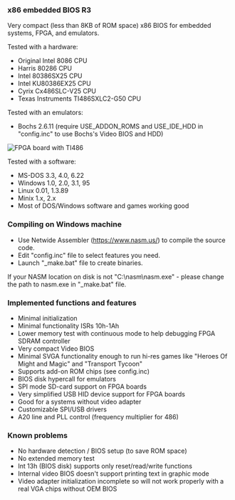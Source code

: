 ### x86 embedded BIOS R3
Very compact (less than 8KB of ROM space) x86 BIOS for embedded systems, FPGA, and emulators.

Tested with a hardware:
* Original Intel 8086 CPU
* Harris 80286 CPU
* Intel 80386SX25 CPU
* Intel KU80386EX25 CPU
* Cyrix Cx486SLC-V25 CPU
* Texas Instruments TI486SXLC2-G50 CPU

Tested with an emulators:
* Bochs 2.6.11 (require USE_ADDON_ROMS and USE_IDE_HDD in "config.inc" to use Bochs's Video BIOS and HDD)

![FPGA board with TI486](https://github.com/b-dmitry1/BIOS/blob/main/BoardTI486.jpg)

Tested with a software:
* MS-DOS 3.3, 4.0, 6.22
* Windows 1.0, 2.0, 3.1, 95
* Linux 0.01, 1.3.89
* Minix 1.x, 2.x
* Most of DOS/Windows software and games working good

### Compiling on Windows machine

* Use Netwide Assembler (https://www.nasm.us/) to compile the source code.
* Edit "config.inc" file to select features you need.
* Launch "\_make.bat" file to create binaries.

If your NASM location on disk is not "C:\nasm\nasm.exe" - please change the path to nasm.exe in "\_make.bat" file.

### Implemented functions and features
* Minimal initialization
* Minimal functionality ISRs 10h-1Ah
* Lower memory test with continuous mode to help debugging FPGA SDRAM controller
* Very compact Video BIOS
* Minimal SVGA functionality enough to run hi-res games like "Heroes Of Might and Magic" and "Transport Tycoon"
* Supports add-on ROM chips (see config.inc)
* BIOS disk hypercall for emulators
* SPI mode SD-card support on FPGA boards
* Very simplified USB HID device support for FPGA boards
* Good for a systems without video adapter
* Customizable SPI/USB drivers
* A20 line and PLL control (frequency multiplier for 486)

### Known problems
* No hardware detection / BIOS setup (to save ROM space)
* No extended memory test
* Int 13h (BIOS disk) supports only reset/read/write functions
* Internal video BIOS doesn't support printing text in graphic mode
* Video adapter initialization incomplete so will not work properly with a real VGA chips without OEM BIOS
